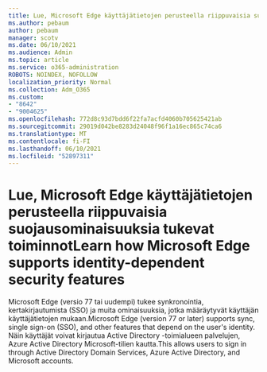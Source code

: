 ```yaml
---
title: Lue, Microsoft Edge käyttäjätietojen perusteella riippuvaisia suojausominaisuuksia tukevat toiminnot
ms.author: pebaum
author: pebaum
manager: scotv
ms.date: 06/10/2021
ms.audience: Admin
ms.topic: article
ms.service: o365-administration
ROBOTS: NOINDEX, NOFOLLOW
localization_priority: Normal
ms.collection: Adm_O365
ms.custom:
- "8642"
- "9004625"
ms.openlocfilehash: 772d8c93d7bdd6f22fa7acfd4060b705625421ab
ms.sourcegitcommit: 29019d042be8283d24048f96f1a16ec865c74ca6
ms.translationtype: MT
ms.contentlocale: fi-FI
ms.lasthandoff: 06/10/2021
ms.locfileid: "52897311"
---
```

# <a name="learn-how-microsoft-edge-supports-identity-dependent-security-features"></a><span data-ttu-id="97ef0-102">Lue, Microsoft Edge käyttäjätietojen perusteella riippuvaisia suojausominaisuuksia tukevat toiminnot</span><span class="sxs-lookup"><span data-stu-id="97ef0-102">Learn how Microsoft Edge supports identity-dependent security features</span></span>

<span data-ttu-id="97ef0-103">Microsoft Edge (versio 77 tai uudempi) tukee synkronointia, kertakirjautumista (SSO) ja muita ominaisuuksia, jotka määräytyvät käyttäjän käyttäjätietojen mukaan.</span><span class="sxs-lookup"><span data-stu-id="97ef0-103">Microsoft Edge (version 77 or later) supports sync, single sign-on (SSO), and other features that depend on the user's identity.</span></span> <span data-ttu-id="97ef0-104">Näin käyttäjät voivat kirjautua Active Directory -toimialueen palvelujen, Azure Active Directory Microsoft-tilien kautta.</span><span class="sxs-lookup"><span data-stu-id="97ef0-104">This allows users to sign in through Active Directory Domain Services, Azure Active Directory, and Microsoft accounts.</span></span>
